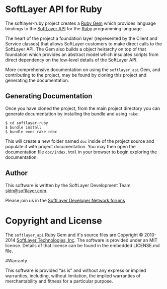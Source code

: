 # SoftLayer API for Ruby

The softlayer-ruby project creates a [Ruby Gem](http://rubygems.org/gems/softlayer_api) which provides language bindings to the [SoftLayer API](http://sldn.softlayer.com/article/The_SoftLayer_API) for the [Ruby](http://www.ruby-lang.org) programming language.

The heart of the project a foundation layer (represented by the Client and Service classes) that allows SoftLayer customers to make direct calls to the SoftLayer API. The Gem also builds a object heirarchy on top of that foundation which provides an abstract model which insulates scripts from direct dependency on the low-level details of the SoftLayer API.

More comprehensive documentation on using the `softlayer_api` Gem, and contributing to the project, may be found by cloning this project and generating the documentation.

## Generating Documentation

Once you have cloned the project, from the main project directory you can generate documentation by installing the bundle and using `rake`:

    $ cd softlayer-ruby
    $ bundle install
    $ bundle exec rake rdoc

This will create a new folder named `doc` inside of the project source and populate it with project documentation. You may then open the documentation file `doc/index.html` in your browser to begin exploring the documentation.

## Author

This software is written by the SoftLayer Development Team [sldn@softlayer.com](mailto:sldn@softlayer.com).

Please join us in the [SoftLayer Developer Network forums](http://forums.softlayer.com/forum/softlayer-developer-network)

# Copyright and License

The `softlayer_api` Ruby Gem and it's source files are Copyright &copy; 2010-2014 [SoftLayer Technologies, Inc](http://www.softlayer.com/).  The software is provided under an MIT license. Details of that license can be found in the embedded LICENSE.md file.

#Warranty

This software is provided “as is” and without any express or implied warranties, including, without limitation, the implied warranties of merchantability and fitness for a particular purpose.
